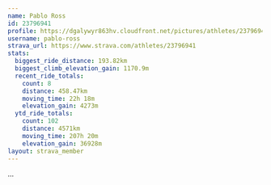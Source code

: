 ```yaml
---
name: Pablo Ross
id: 23796941
profile: https://dgalywyr863hv.cloudfront.net/pictures/athletes/23796941/14615399/1/large.jpg
username: pablo-ross
strava_url: https://www.strava.com/athletes/23796941
stats:
  biggest_ride_distance: 193.82km
  biggest_climb_elevation_gain: 1170.9m
  recent_ride_totals:
    count: 8
    distance: 458.47km
    moving_time: 22h 18m
    elevation_gain: 4273m
  ytd_ride_totals:
    count: 102
    distance: 4571km
    moving_time: 207h 20m
    elevation_gain: 36928m
layout: strava_member
--- 
```

...
